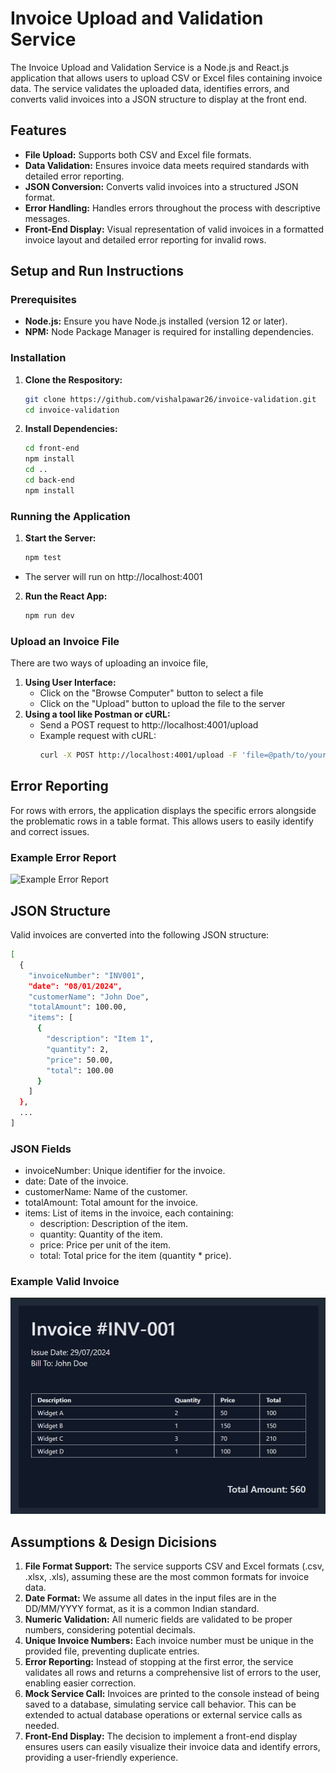 # Invoice Upload and Validation Service

The Invoice Upload and Validation Service is a Node.js and React.js application that allows users to upload CSV or Excel files containing invoice data. The service validates the uploaded data, identifies errors, and converts valid invoices into a JSON structure to display at the front end.

## Features

- **File Upload:** Supports both CSV and Excel file formats.
- **Data Validation:** Ensures invoice data meets required standards with detailed error reporting.
- **JSON Conversion:** Converts valid invoices into a structured JSON format.
- **Error Handling:** Handles errors throughout the process with descriptive messages.
- **Front-End Display:** Visual representation of valid invoices in a formatted invoice layout and detailed error reporting for invalid rows.

## Setup and Run Instructions

### Prerequisites

- **Node.js:** Ensure you have Node.js installed (version 12 or later).
- **NPM:** Node Package Manager is required for installing dependencies.

### Installation
1. **Clone the Respository:**
   ```bash
   git clone https://github.com/vishalpawar26/invoice-validation.git
   cd invoice-validation
   
2. **Install Dependencies:**
   ```bash
   cd front-end
   npm install
   cd ..
   cd back-end
   npm install

### Running the Application
1. **Start the Server:**
   ```bash
   npm test
- The server will run on http://localhost:4001
2. **Run the React App:**
   ```bash
   npm run dev

### Upload an Invoice File
There are two ways of uploading an invoice file,
1. **Using User Interface:**
   - Click on the "Browse Computer" button to select a file
   - Click on the "Upload" button to upload the file to the server
2. **Using a tool like Postman or cURL:**
   - Send a POST request to http://localhost:4001/upload
   - Example request with cURL:
     ```bash
     curl -X POST http://localhost:4001/upload -F 'file=@path/to/your/invoice.csv'

## Error Reporting
For rows with errors, the application displays the specific errors alongside the problematic rows in a table format. This allows users to easily identify and correct issues.

### Example Error Report
![Example Error Report](https://github.com/vishalpawar26/invoice-validation/blob/main/example-images/Screenshot%202024-08-04%20101958.png)

## JSON Structure
Valid invoices are converted into the following JSON structure:
```bash
[
  {
    "invoiceNumber": "INV001",
    "date": "08/01/2024",
    "customerName": "John Doe",
    "totalAmount": 100.00,
    "items": [
      {
        "description": "Item 1",
        "quantity": 2,
        "price": 50.00,
        "total": 100.00
      }
    ]
  },
  ...
]
```

### JSON Fields
- invoiceNumber: Unique identifier for the invoice.
- date: Date of the invoice.
- customerName: Name of the customer.
- totalAmount: Total amount for the invoice.
- items: List of items in the invoice, each containing:
  - description: Description of the item.
  - quantity: Quantity of the item.
  - price: Price per unit of the item.
  - total: Total price for the item (quantity * price).

### Example Valid Invoice
![Example Invoice](https://github.com/vishalpawar26/invoice-validation/blob/main/example-images/Screenshot%202024-08-04%20102901.png)

## Assumptions & Design Dicisions
1. **File Format Support:** The service supports CSV and Excel formats (.csv, .xlsx, .xls), assuming these are the most common formats for invoice data.
2. **Date Format:** We assume all dates in the input files are in the DD/MM/YYYY format, as it is a common Indian standard.
3. **Numeric Validation:** All numeric fields are validated to be proper numbers, considering potential decimals.
4. **Unique Invoice Numbers:** Each invoice number must be unique in the provided file, preventing duplicate entries.
5. **Error Reporting:** Instead of stopping at the first error, the service validates all rows and returns a comprehensive list of errors to the user, enabling easier correction.
6. **Mock Service Call:** Invoices are printed to the console instead of being saved to a database, simulating service call behavior. This can be extended to actual database operations or external service calls as needed.
7. **Front-End Display:** The decision to implement a front-end display ensures users can easily visualize their invoice data and identify errors, providing a user-friendly experience.
